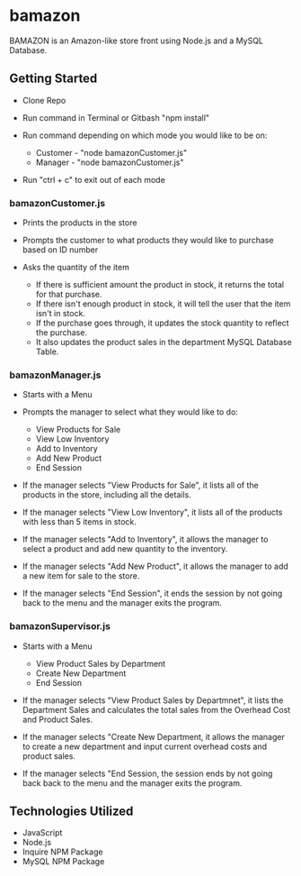 # bamazon

BAMAZON is an Amazon-like store front using Node.js and a MySQL Database.

## Getting Started

- Clone Repo
- Run command in Terminal or Gitbash "npm install"
- Run command depending on which mode you would like to be on:
    - Customer - "node bamazonCustomer.js"
    - Manager - "node bamazonCustomer.js"

- Run "ctrl + c" to exit out of each mode


### bamazonCustomer.js

- Prints the products in the store
- Prompts the customer to what products they would like to purchase based on ID number
- Asks the quantity of the item

    - If there is sufficient amount the product in stock, it returns the total for that purchase.
    - If there isn't enough product in stock, it will tell the user that the item isn't in stock.
    - If the purchase goes through, it updates the stock quantity to reflect the purchase.
    - It also updates the product sales in the department MySQL Database Table.


### bamazonManager.js

- Starts with a Menu
- Prompts the manager to select what they would like to do:
    - View Products for Sale
    - View Low Inventory
    - Add to Inventory
    - Add New Product
    - End Session

- If the manager selects "View Products for Sale", it lists all of the products in the store, including all the details.

- If the manager selects "View Low Inventory", it lists all of the products with less than 5 items in stock.

- If the manager selects "Add to Inventory", it allows the manager to select a product and add new quantity to the inventory.

- If the manager selects "Add New Product", it allows the manager to add a new item for sale to the store.

- If the manager selects "End Session", it ends the session by not going back to the menu and the manager exits the program.


### bamazonSupervisor.js

- Starts with a Menu

    - View Product Sales by Department
    - Create New Department
    - End Session


- If the manager selects "View Product Sales by Departmnet", it lists the Department Sales and calculates the total sales from the Overhead Cost and Product Sales.

- If the manager selects "Create New Department, it allows the manager to create a new department and input current overhead costs and product sales.

- If the manager selects "End Session, the session ends by not going back back to the menu and the manager exits the program.


## Technologies Utilized

- JavaScript
- Node.js
- Inquire NPM Package
- MySQL NPM Package
